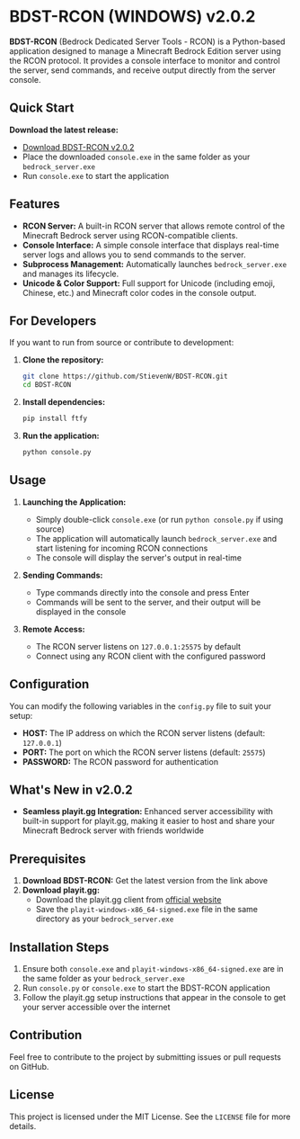 # BDST-RCON (WINDOWS) v2.0.2

**BDST-RCON** (Bedrock Dedicated Server Tools - RCON) is a Python-based application designed to manage a Minecraft Bedrock Edition server using the RCON protocol. It provides a console interface to monitor and control the server, send commands, and receive output directly from the server console.

## Quick Start

**Download the latest release:**
- [Download BDST-RCON v2.0.2](https://github.com/StievenW/BDST-RCON/blob/main/dist/console.exe)
- Place the downloaded `console.exe` in the same folder as your `bedrock_server.exe`
- Run `console.exe` to start the application

## Features

- **RCON Server:** A built-in RCON server that allows remote control of the Minecraft Bedrock server using RCON-compatible clients.
- **Console Interface:** A simple console interface that displays real-time server logs and allows you to send commands to the server.
- **Subprocess Management:** Automatically launches `bedrock_server.exe` and manages its lifecycle.
- **Unicode & Color Support:** Full support for Unicode (including emoji, Chinese, etc.) and Minecraft color codes in the console output.


## For Developers

If you want to run from source or contribute to development:

1. **Clone the repository:**
    ```bash
    git clone https://github.com/StievenW/BDST-RCON.git
    cd BDST-RCON
    ```

2. **Install dependencies:**
    ```bash
    pip install ftfy
    ```

3. **Run the application:**
    ```bash
    python console.py
    ```

## Usage

1. **Launching the Application:**
   - Simply double-click `console.exe` (or run `python console.py` if using source)
   - The application will automatically launch `bedrock_server.exe` and start listening for incoming RCON connections
   - The console will display the server's output in real-time

2. **Sending Commands:**
   - Type commands directly into the console and press Enter
   - Commands will be sent to the server, and their output will be displayed in the console

3. **Remote Access:**
   - The RCON server listens on `127.0.0.1:25575` by default
   - Connect using any RCON client with the configured password

## Configuration

You can modify the following variables in the `config.py` file to suit your setup:
- **HOST:** The IP address on which the RCON server listens (default: `127.0.0.1`)
- **PORT:** The port on which the RCON server listens (default: `25575`)
- **PASSWORD:** The RCON password for authentication

## What's New in v2.0.2
- **Seamless playit.gg Integration:** Enhanced server accessibility with built-in support for playit.gg, making it easier to host and share your Minecraft Bedrock server with friends worldwide

## Prerequisites

1. **Download BDST-RCON:** Get the latest version from the link above
2. **Download playit.gg:** 
   - Download the playit.gg client from [official website](https://playit.gg/download)
   - Save the `playit-windows-x86_64-signed.exe` file in the same directory as your `bedrock_server.exe`

## Installation Steps

1. Ensure both `console.exe` and `playit-windows-x86_64-signed.exe` are in the same folder as your `bedrock_server.exe`
2. Run `console.py` or `console.exe` to start the BDST-RCON application
3. Follow the playit.gg setup instructions that appear in the console to get your server accessible over the internet

## Contribution

Feel free to contribute to the project by submitting issues or pull requests on GitHub.

## License

This project is licensed under the MIT License. See the `LICENSE` file for more details.
